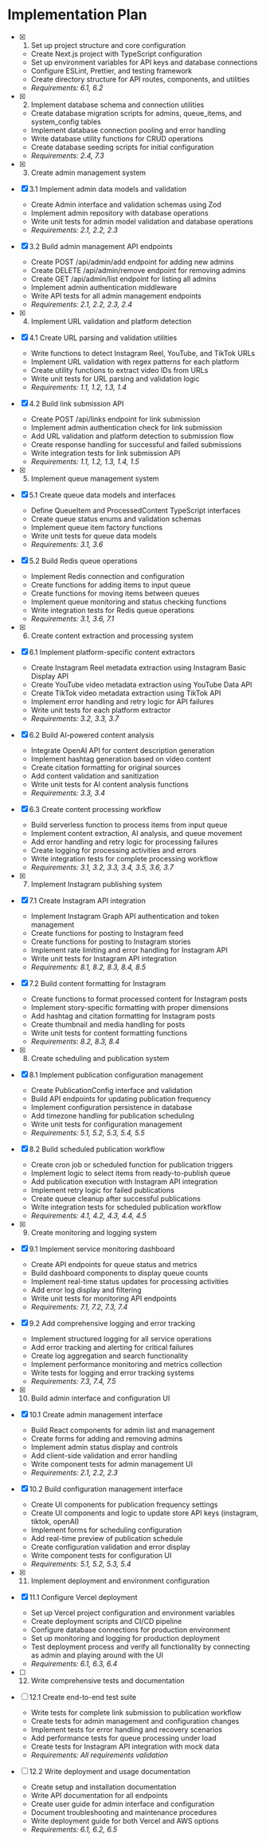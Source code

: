 # Implementation Plan

- [x] 1. Set up project structure and core configuration
  - Create Next.js project with TypeScript configuration
  - Set up environment variables for API keys and database connections
  - Configure ESLint, Prettier, and testing framework
  - Create directory structure for API routes, components, and utilities
  - _Requirements: 6.1, 6.2_

- [x] 2. Implement database schema and connection utilities
  - Create database migration scripts for admins, queue_items, and system_config tables
  - Implement database connection pooling and error handling
  - Write database utility functions for CRUD operations
  - Create database seeding scripts for initial configuration
  - _Requirements: 2.4, 7.3_

- [x] 3. Create admin management system
- [x] 3.1 Implement admin data models and validation
  - Create Admin interface and validation schemas using Zod
  - Implement admin repository with database operations
  - Write unit tests for admin model validation and database operations
  - _Requirements: 2.1, 2.2, 2.3_

- [x] 3.2 Build admin management API endpoints
  - Create POST /api/admin/add endpoint for adding new admins
  - Create DELETE /api/admin/remove endpoint for removing admins
  - Create GET /api/admin/list endpoint for listing all admins
  - Implement admin authentication middleware
  - Write API tests for all admin management endpoints
  - _Requirements: 2.1, 2.2, 2.3, 2.4_

- [x] 4. Implement URL validation and platform detection
- [x] 4.1 Create URL parsing and validation utilities
  - Write functions to detect Instagram Reel, YouTube, and TikTok URLs
  - Implement URL validation with regex patterns for each platform
  - Create utility functions to extract video IDs from URLs
  - Write unit tests for URL parsing and validation logic
  - _Requirements: 1.1, 1.2, 1.3, 1.4_

- [x] 4.2 Build link submission API
  - Create POST /api/links endpoint for link submission
  - Implement admin authentication check for link submission
  - Add URL validation and platform detection to submission flow
  - Create response handling for successful and failed submissions
  - Write integration tests for link submission API
  - _Requirements: 1.1, 1.2, 1.3, 1.4, 1.5_

- [x] 5. Implement queue management system
- [x] 5.1 Create queue data models and interfaces
  - Define QueueItem and ProcessedContent TypeScript interfaces
  - Create queue status enums and validation schemas
  - Implement queue item factory functions
  - Write unit tests for queue data models
  - _Requirements: 3.1, 3.6_

- [x] 5.2 Build Redis queue operations
  - Implement Redis connection and configuration
  - Create functions for adding items to input queue
  - Create functions for moving items between queues
  - Implement queue monitoring and status checking functions
  - Write integration tests for Redis queue operations
  - _Requirements: 3.1, 3.6, 7.1_

- [x] 6. Create content extraction and processing system
- [x] 6.1 Implement platform-specific content extractors
  - Create Instagram Reel metadata extraction using Instagram Basic Display API
  - Create YouTube video metadata extraction using YouTube Data API
  - Create TikTok video metadata extraction using TikTok API
  - Implement error handling and retry logic for API failures
  - Write unit tests for each platform extractor
  - _Requirements: 3.2, 3.3, 3.7_

- [x] 6.2 Build AI-powered content analysis
  - Integrate OpenAI API for content description generation
  - Implement hashtag generation based on video content
  - Create citation formatting for original sources
  - Add content validation and sanitization
  - Write unit tests for AI content analysis functions
  - _Requirements: 3.3, 3.4_

- [x] 6.3 Create content processing workflow
  - Build serverless function to process items from input queue
  - Implement content extraction, AI analysis, and queue movement
  - Add error handling and retry logic for processing failures
  - Create logging for processing activities and errors
  - Write integration tests for complete processing workflow
  - _Requirements: 3.1, 3.2, 3.3, 3.4, 3.5, 3.6, 3.7_

- [x] 7. Implement Instagram publishing system
- [x] 7.1 Create Instagram API integration
  - Implement Instagram Graph API authentication and token management
  - Create functions for posting to Instagram feed
  - Create functions for posting to Instagram stories
  - Implement rate limiting and error handling for Instagram API
  - Write unit tests for Instagram API integration
  - _Requirements: 8.1, 8.2, 8.3, 8.4, 8.5_

- [x] 7.2 Build content formatting for Instagram
  - Create functions to format processed content for Instagram posts
  - Implement story-specific formatting with proper dimensions
  - Add hashtag and citation formatting for Instagram posts
  - Create thumbnail and media handling for posts
  - Write unit tests for content formatting functions
  - _Requirements: 8.2, 8.3, 8.4_

- [x] 8. Create scheduling and publication system
- [x] 8.1 Implement publication configuration management
  - Create PublicationConfig interface and validation
  - Build API endpoints for updating publication frequency
  - Implement configuration persistence in database
  - Add timezone handling for publication scheduling
  - Write unit tests for configuration management
  - _Requirements: 5.1, 5.2, 5.3, 5.4, 5.5_

- [x] 8.2 Build scheduled publication workflow
  - Create cron job or scheduled function for publication triggers
  - Implement logic to select items from ready-to-publish queue
  - Add publication execution with Instagram API integration
  - Implement retry logic for failed publications
  - Create queue cleanup after successful publications
  - Write integration tests for scheduled publication workflow
  - _Requirements: 4.1, 4.2, 4.3, 4.4, 4.5_

- [x] 9. Create monitoring and logging system
- [x] 9.1 Implement service monitoring dashboard
  - Create API endpoints for queue status and metrics
  - Build dashboard components to display queue counts
  - Implement real-time status updates for processing activities
  - Add error log display and filtering
  - Write unit tests for monitoring API endpoints
  - _Requirements: 7.1, 7.2, 7.3, 7.4_

- [x] 9.2 Add comprehensive logging and error tracking
  - Implement structured logging for all service operations
  - Add error tracking and alerting for critical failures
  - Create log aggregation and search functionality
  - Implement performance monitoring and metrics collection
  - Write tests for logging and error tracking systems
  - _Requirements: 7.3, 7.4, 7.5_

- [x] 10. Build admin interface and configuration UI
- [x] 10.1 Create admin management interface
  - Build React components for admin list and management
  - Create forms for adding and removing admins
  - Implement admin status display and controls
  - Add client-side validation and error handling
  - Write component tests for admin management UI
  - _Requirements: 2.1, 2.2, 2.3_

- [x] 10.2 Build configuration management interface
  - Create UI components for publication frequency settings
  - Create UI components and logic to update store API keys (instagram, tiktok, openAI)
  - Implement forms for scheduling configuration
  - Add real-time preview of publication schedule
  - Create configuration validation and error display
  - Write component tests for configuration UI
  - _Requirements: 5.1, 5.2, 5.3, 5.4_

- [x] 11. Implement deployment and environment configuration
- [x] 11.1 Configure Vercel deployment
  - Set up Vercel project configuration and environment variables
  - Create deployment scripts and CI/CD pipeline
  - Configure database connections for production environment
  - Set up monitoring and logging for production deployment
  - Test deployment process and verify all functionality by connecting as admin and playing around with the UI
  - _Requirements: 6.1, 6.3, 6.4_

- [ ] 12. Write comprehensive tests and documentation
- [ ] 12.1 Create end-to-end test suite
  - Write tests for complete link submission to publication workflow
  - Create tests for admin management and configuration changes
  - Implement tests for error handling and recovery scenarios
  - Add performance tests for queue processing under load
  - Create tests for Instagram API integration with mock data
  - _Requirements: All requirements validation_

- [ ] 12.2 Write deployment and usage documentation
  - Create setup and installation documentation
  - Write API documentation for all endpoints
  - Create user guide for admin interface and configuration
  - Document troubleshooting and maintenance procedures
  - Write deployment guide for both Vercel and AWS options
  - _Requirements: 6.1, 6.2, 6.5_
